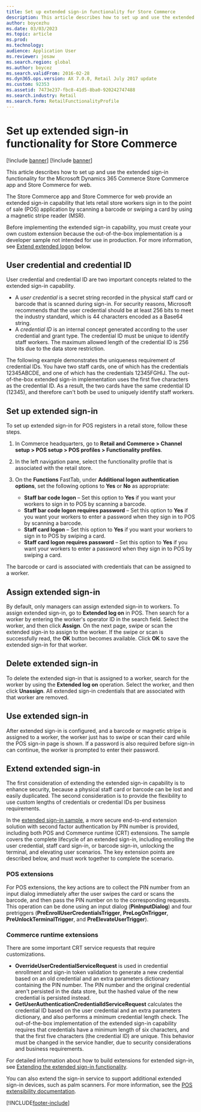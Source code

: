 ```yaml
---
title: Set up extended sign-in functionality for Store Commerce
description: This article describes how to set up and use the extended sign-on functionality for the Microsoft Dynamics 365 Commerce Store Commerce app and Store Commerce for web.
author: boycezhu
ms.date: 03/03/2023
ms.topic: article
ms.prod: 
ms.technology: 
audience: Application User
ms.reviewer: josaw
ms.search.region: global
ms.author: boycez
ms.search.validFrom: 2016-02-28
ms.dyn365.ops.version: AX 7.0.0, Retail July 2017 update
ms.custom: 92353
ms.assetid: 7473e237-fbc8-41d5-8ba0-920242747488
ms.search.industry: Retail
ms.search.form: RetailFunctionalityProfile
---
```


# Set up extended sign-in functionality for Store Commerce

[!include [banner](includes/banner.md)]
[!include [banner](includes/preview-banner.md)]

This article describes how to set up and use the extended sign-in functionality for the Microsoft Dynamics 365 Commerce Store Commerce app and Store Commerce for web.

The Store Commerce app and Store Commerce for web provide an extended sign-in capability that lets retail store workers sign in to the point of sale (POS) application by scanning a barcode or swiping a card by using a magnetic stripe reader (MSR).

Before implementing the extended sign-in capability, you must create your own custom extension because the out-of-the-box implementation is a developer sample not intended for use in production. For more information, see [Extend extended logon](#extend-extended-sign-in) below.

## User credential and credential ID

User credential and credential ID are two important concepts related to the extended sign-in capability. 

- A *user credential* is a secret string recorded in the physical staff card or barcode that is scanned during sign-in. For security reasons, Microsoft recommends that the user credential should be at least 256 bits to meet the industry standard, which is 44 characters encoded as a Base64 string.
- A *credential ID* is an internal concept generated according to the user credential and grant type. The credential ID must be unique to identify staff workers. The maximum allowed length of the credential ID is 256 bits due to the data store restriction.

The following example demonstrates the uniqueness requirement of credential IDs. You have two staff cards, one of which has the credentials 12345ABCDE, and one of which has the credentials 12345FGHIJ. The out-of-the-box extended sign-in implementation uses the first five characters as the credential ID. As a result, the two cards have the same credential ID (12345), and therefore can't both be used to uniquely identify staff workers.

## Set up extended sign-in

To set up extended sign-in for POS registers in a retail store, follow these steps.

1. In Commerce headquarters, go to **Retail and Commerce \> Channel setup \> POS setup \> POS profiles \> Functionality profiles**. 
2. In the left navigation pane, select the functionality profile that is associated with the retail store.
3. On the **Functions** FastTab, under **Additional logon authentication options**, set the following options to **Yes** or **No** as appropriate:

    - **Staff bar code logon** – Set this option to **Yes** if you want your workers to sign in to POS by scanning a barcode. 
    - **Staff bar code logon requires password** – Set this option to **Yes** if you want your workers to enter a password when they sign in to POS by scanning a barcode.
    - **Staff card logon** – Set this option to **Yes** if you want your workers to sign in to POS by swiping a card.
    - **Staff card logon requires password** – Set this option to **Yes** if you want your workers to enter a password when they sign in to POS by swiping a card.

The barcode or card is associated with credentials that can be assigned to a worker.

## Assign extended sign-in

By default, only managers can assign extended sign-in to workers. To assign extended sign-in, go to **Extended log on** in POS. Then search for a worker by entering the worker's operator ID in the search field. Select the worker, and then click **Assign**. On the next page, swipe or scan the extended sign-in to assign to the worker. If the swipe or scan is successfully read, the **OK** button becomes available. Click **OK** to save the extended sign-in for that worker.

## Delete extended sign-in

To delete the extended sign-in that is assigned to a worker, search for the worker by using the **Extended log on** operation. Select the worker, and then click **Unassign**. All extended sign-in credentials that are associated with that worker are removed.

## Use extended sign-in

After extended sign-in is configured, and a barcode or magnetic stripe is assigned to a worker, the worker just has to swipe or scan their card while the POS sign-in page is shown. If a password is also required before sign-in can continue, the worker is prompted to enter their password.

## Extend extended sign-in

The first consideration of extending the extended sign-in capability is to enhance security, because a physical staff card or barcode can be lost and easily duplicated. The second consideration is to provide the flexibility to use custom lengths of credentials or credential IDs per business requirements. 

In the [extended sign-in sample](https://cloudblogs.microsoft.com/dynamics365/no-audience/2018/12/14/extending-the-extended-logon-functionality-for-mpos-and-cloud-pos/), a more secure end-to-end extension solution with second factor authentication by PIN number is provided, including both POS and Commerce runtime (CRT) extensions. The sample covers the complete lifecycle of an extended sign-in, including enrolling the user credential, staff card sign-in, or barcode sign-in, unlocking the terminal, and elevating user scenarios. The key extension points are described below, and must work together to complete the scenario.

### POS extensions

For POS extensions, the key actions are to collect the PIN number from an input dialog immediately after the user swipes the card or scans the barcode, and then pass the PIN number on to the corresponding requests. This operation can be done using an input dialog (**PinInputDialog**) and four pretriggers (**PreEnrollUserCredentialsTrigger**, **PreLogOnTrigger**, **PreUnlockTerminalTrigger**, and **PreElevateUserTrigger**).

### Commerce runtime extensions

There are some important CRT service requests that require customizations.
- **OverrideUserCredentialServiceRequest** is used in credential enrollment and sign-in token validation to generate a new credential based on an old credential and an extra parameters dictionary containing the PIN number. The PIN number and the original credential aren't persisted in the data store, but the hashed value of the new credential is persisted instead.
- **GetUserAuthenticationCredentialIdServiceRequest** calculates the credential ID based on the user credential and an extra parameters dictionary, and also performs a minimum credential length check. The out-of-the-box implementation of the extended sign-in capability requires that credentials have a minimum length of six characters, and that the first five characters (the credential ID) are unique. This behavior must be changed in the service handler, due to security considerations and business requirements.

For detailed information about how to build extensions for extended sign-in, see [Extending the extended sign-in functionality](https://cloudblogs.microsoft.com/dynamics365/no-audience/2018/12/14/extending-the-extended-logon-functionality-for-mpos-and-cloud-pos/).

You can also extend the sign-in service to support additional extended sign-in devices, such as palm scanners. For more information, see the [POS extensibility documentation](dev-itpro/pos-extension/pos-extension-overview.md).

[!INCLUDE[footer-include](../includes/footer-banner.md)]
